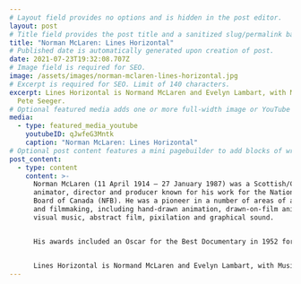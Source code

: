 ```yaml
---
# Layout field provides no options and is hidden in the post editor.
layout: post
# Title field provides the post title and a sanitized slug/permalink based on the title content. !!! Use a descriptive title and then do not change it !!!
title: "Norman McLaren: Lines Horizontal"
# Published date is automatically generated upon creation of post.
date: 2021-07-23T19:32:08.707Z
# Image field is required for SEO.
image: /assets/images/norman-mclaren-lines-horizontal.jpg
# Excerpt is required for SEO. Limit of 140 characters.
excerpt: Lines Horizontal is Normand McLaren and Evelyn Lambart, with Music by
  Pete Seeger.
# Optional featured media adds one or more full-width image or YouTube embeds to the top of the post.
media:
  - type: featured_media_youtube
    youtubeID: qJwfeG3Mntk
    caption: "Norman McLaren: Lines Horizontal"
# Optional post content features a mini pagebuilder to add blocks of written content, images, and YouTube embeds to the post. Recommended at least one instance of WYSIWYG block.
post_content:
  - type: content
    content: >-
      Norman McLaren (11 April 1914 – 27 January 1987) was a Scottish/Canadian
      animator, director and producer known for his work for the National Film
      Board of Canada (NFB). He was a pioneer in a number of areas of animation
      and filmmaking, including hand-drawn animation, drawn-on-film animation,
      visual music, abstract film, pixilation and graphical sound.


      His awards included an Oscar for the Best Documentary in 1952 for Neighbours, a Silver Bear for best short documentary at the 1956 Berlin International Film Festival Rythmetic and a 1969 BAFTA Award for Best Animated Film for Pas de deux.


      Lines Horizontal is Normand McLaren and Evelyn Lambart, with Music by Pete Seeger.
---
```

